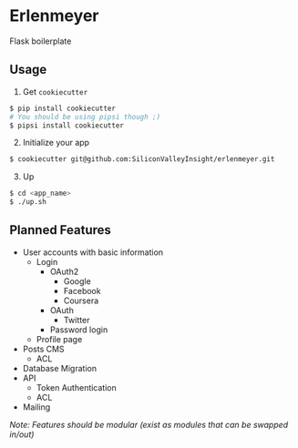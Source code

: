 # Erlenmeyer

Flask boilerplate

## Usage

1. Get `cookiecutter`
  ```bash
  $ pip install cookiecutter
  # You should be using pipsi though ;)
  $ pipsi install cookiecutter
  ```

2. Initialize your app
  ```bash
  $ cookiecutter git@github.com:SiliconValleyInsight/erlenmeyer.git
  ```

3. Up
  ```bash
  $ cd <app_name>
  $ ./up.sh
  ```

## Planned Features

* User accounts with basic information
  * Login
    * OAuth2
      * Google
      * Facebook
      * Coursera
    * OAuth
      * Twitter
    * Password login
  * Profile page
* Posts CMS
  * ACL
* Database Migration
* API
  * Token Authentication
  * ACL
* Mailing

_Note: Features should be modular (exist as modules that can be swapped in/out)_
